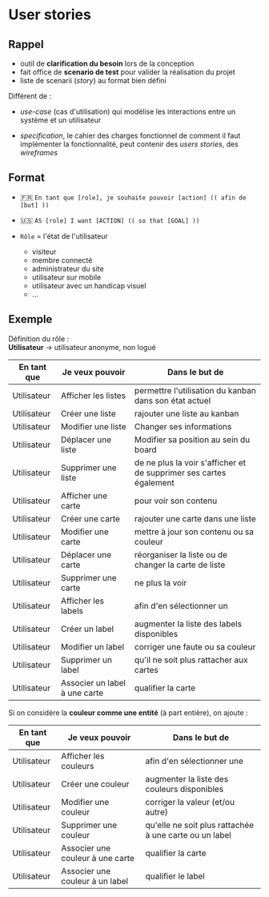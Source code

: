 # User stories

## Rappel

- outil de **clarification du besoin** lors de la conception
- fait office de **scenario de test** pour valider la réalisation du projet
- liste de scenarii (_story_) au format bien défini

Différent de :

- _use-case_ (cas d'utilisation) qui modélise les interactions entre un système
  et un utilisateur

- _specification_, le cahier des charges fonctionnel de comment il faut
  implémenter la fonctionnalité, peut contenir des _users stories_,
  des _wireframes_

## Format

- 🇫🇷 `En tant que [role], je souhaite pouvoir [action] (( afin de [but] ))`
- 🇺🇸 `AS [role] I want [ACTION] (( so that [GOAL] ))`

- `Rôle` = l'état de l'utilisateur
  - visiteur
  - membre connecté
  - administrateur du site
  - utilisateur sur mobile
  - utilisateur avec un handicap visuel
  - …

## Exemple

Définition du rôle :  
**Utilisateur** → utilisateur anonyme, non logué

| En tant que | Je veux pouvoir               | Dans le but de                                                     |
|-------------|-------------------------------|--------------------------------------------------------------------|
| Utilisateur | Afficher les listes           | permettre l'utilisation du kanban dans son état actuel             |
| Utilisateur | Créer une liste               | rajouter une liste au kanban                                       |
| Utilisateur | Modifier une liste            | Changer ses informations                                           |
| Utilisateur | Déplacer une liste            | Modifier sa position au sein du board                              |
| Utilisateur | Supprimer une liste           | de ne plus la voir s'afficher et de supprimer ses cartes également |
| Utilisateur | Afficher une carte            | pour voir son contenu                                              |
| Utilisateur | Créer une carte               | rajouter une carte dans une liste                                  |
| Utilisateur | Modifier une carte            | mettre à jour son contenu ou sa couleur                            |
| Utilisateur | Déplacer une carte            | réorganiser la liste ou de changer la carte de liste               |
| Utilisateur | Supprimer une carte           | ne plus la voir                                                    |
| Utilisateur | Afficher les labels           | afin d'en sélectionner un                                          |
| Utilisateur | Créer un label                | augmenter la liste des labels disponibles                          |
| Utilisateur | Modifier un label             | corriger une faute ou sa couleur                                   |
| Utilisateur | Supprimer un label            | qu'il ne soit plus rattacher aux cartes                            |
| Utilisateur | Associer un label à une carte | qualifier la carte                                                 |

Si on considère la **couleur comme une entité** (à part entière),
on ajoute :

| En tant que | Je veux pouvoir                  | Dans le but de                                                  |
|-------------|----------------------------------|-----------------------------------------------------------------|
| Utilisateur | Afficher les couleurs            | afin d'en sélectionner une                                      |
| Utilisateur | Créer une couleur                | augmenter la liste des couleurs disponibles                     |
| Utilisateur | Modifier une couleur             | corriger la valeur (et/ou autre)                                |
| Utilisateur | Supprimer une couleur            | qu'elle ne soit plus rattachée à une carte ou un label          |
| Utilisateur | Associer une couleur à une carte | qualifier la carte                                              |
| Utilisateur | Associer une couleur à un label  | qualifier le label                                              |
